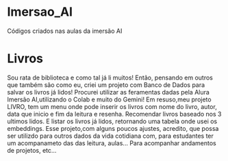 # Imersao_AI
Códigos criados nas aulas da imersão AI
# Livros
Sou rata de biblioteca e como tal já li muitos! 
Então, pensando em outros que também são como eu, criei um projeto com Banco de Dados para salvar os livros já lidos!
Procurei utilizar as feramentas dadas pela Alura Imersão AI,utilizando o Colab e muito do Gemini!
Em resuso,meu projeto LIVRO, tem um menu onde pode inserir os livros com nome do livro, autor, data que inicio e fim da leitura e resenha.
Recomendar livros baseado nos 3 ultimos lidos.
E listar os livros já lidos, retornando uma tabela onde usei os embeddings.
Esse projeto,com alguns poucos ajustes, acredito, que possa ser utilizdo para outros dados da vida cotidiana com, para estudantes ter um acompanameto das das leitura, aulas...
Para acompanhar andamentos de projetos, etc...
